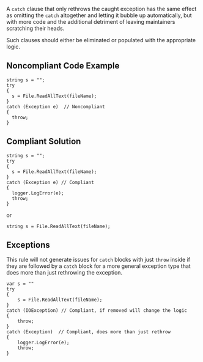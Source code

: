 
A `catch` clause that only rethrows the caught exception has the same effect as omitting the `catch` altogether and letting it bubble up automatically, but with more code and the additional detriment of leaving maintainers scratching their heads.

Such clauses should either be eliminated or populated with the appropriate logic.

## Noncompliant Code Example


    string s = "";
    try
    {
      s = File.ReadAllText(fileName);
    }
    catch (Exception e)  // Noncompliant
    {
      throw;
    }


## Compliant Solution


    string s = "";
    try
    {
      s = File.ReadAllText(fileName);
    }
    catch (Exception e) // Compliant
    {
      logger.LogError(e);
      throw;
    }


or


    string s = File.ReadAllText(fileName);


## Exceptions

This rule will not generate issues for `catch` blocks with just `throw` inside if they are followed by a `catch` block for a more general exception type that does more than just rethrowing the exception.


    var s = ""
    try
    {
        s = File.ReadAllText(fileName);
    }
    catch (IOException) // Compliant, if removed will change the logic
    {
        throw;
    }
    catch (Exception)  // Compliant, does more than just rethrow
    {
        logger.LogError(e);
        throw;
    }

